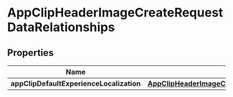 

# AppClipHeaderImageCreateRequestDataRelationships


## Properties

| Name | Type | Description | Notes |
|------------ | ------------- | ------------- | -------------|
|**appClipDefaultExperienceLocalization** | [**AppClipHeaderImageCreateRequestDataRelationshipsAppClipDefaultExperienceLocalization**](AppClipHeaderImageCreateRequestDataRelationshipsAppClipDefaultExperienceLocalization.md) |  |  |



